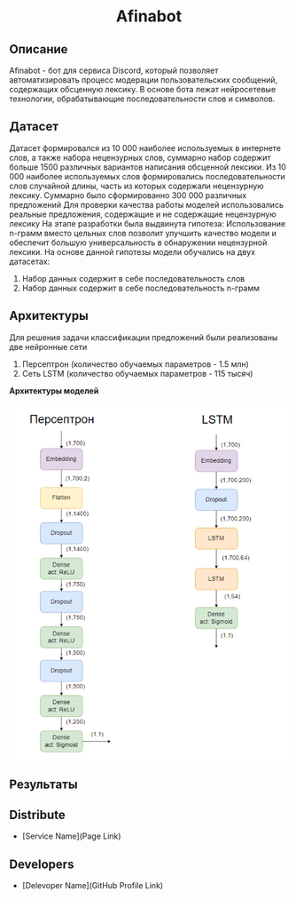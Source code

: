 <h1 align="center">Afinabot


## Описание 

Afinabot - бот для сервиса Discord, который позволяет автоматизировать процесс модерации пользовательских сообщений, содержащих обсценную лексику. В основе бота лежат нейросетевые технологии, обрабатывающие последовательности слов и символов.

## Датасет

Датасет формировался из 10 000 наиболее используемых в интернете слов, а также набора нецензурных слов, суммарно набор содержит больше 1500 различных вариантов написания обсценной лексики. 
Из 10 000 наиболее используемых слов формировались последовательности слов случайной длины, часть из которых содержали нецензурную лексику. Суммарно было сформированно 300 000 различных предложений
Для проверки качества работы моделей использовались реальные предложения, содержащие и не содержащие нецензурную лексику
На этапе разработки была выдвинута гипотеза: Использование n-грамм вместо цельных слов позволит улучшить качество модели и обеспечит большую универсальность в обнаружении нецензурной лексики. 
На основе данной гипотезы модели обучались на двух датасетах: 
1. Набор данных содержит в себе последовательность слов
2. Набор данных содержит в себе последовательность n-грамм

## Архитектуры

Для решения задачи классификации предложений были реализованы две нейронные сети
1. Персептрон (количество обучаемых параметров - 1.5 млн)
2. Сеть LSTM (количество обучаемых параметров - 115 тысяч)
   
**Архитектуры моделей**


![alt text](https://github.com/pluszerominus/Afinabot/blob/main/img/Models.png)

## Результаты

## Distribute

- [Service Name](Page Link)


## Developers

- [Delevoper Name](GitHub Profile Link)
